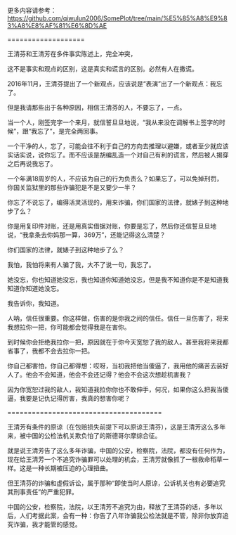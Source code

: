 更多内容请参考：https://github.com/qiwulun2006/SomePlot/tree/main/%E5%85%A8%E9%83%A8%E8%AF%81%E6%8D%AE

===================

王清芬和王清芳在多件事实陈述上，完全冲突，

这不是事实和观点的区别，这是真实和谎言的区别。必然有人在撒谎。

2016年11月，王清芬提出了一个新观点，应该说是“表演”出了一个新观点：我忘了。

但是我请那些出于各种原因，相信王清芬的人，不要忘了，一点。

当一个人，刚签完字一个来月，就信誓旦旦地说，“我从来没在调解书上签字的时候”，跟“我忘了”，是完全两回事。

一个干净的人，忘了，可能会往不利于自己的方向去推理以避嫌，或者至少就应该实话实说，说你忘了。而不应该是胡编乱造一个对自己有利的谎言，然后被人揭穿之后再说我忘了。

一个年满18周岁的人，不应该为自己的行为负责么？如果忘了，可以免掉刑罚，你国关监狱里的那些诈骗犯是不是又要少一半？

你忘了不说忘了，编得活灵活现的，用来诈骗，你们国家的法律，就婊子到这种地步了么？

你是用复印件对账，还是用真实借据对账，你要是忘了，然后你还信誓旦旦地说，“我拿条去你妈那一算，369万”，还能记得这么清楚？

你们国家的法律，就婊子到这种地步了么？

我怕，我怕将来有人骗了我，大不了说一句，我忘了。

她没忘，你也知道她没忘，我也知道你知道她没忘，但是我不知道你是不是知道我知道你知道她没忘。

我告诉你，我知道。

人呐，信任很重要。你这样做，伤害的是你我之间的信任。信任一旦伤害了，将来我想拉你一把，你可能都会觉得我是在害你。

到时候你会拒绝我拉你一把，原因就在于你今天宽恕了我的敌人。甚至我将来我都省事了，我都不会去拉你一把。

你自己都害怕，你自己都得想：哎呀，当初我把他当傻逼了，我用他的痛苦去装好人了。他会不会知道，他会不会还记得？他会不会这次想趁机害我？

因为你宽恕过我的敌人，我知道我拉你你也不敢伸手，何况，如果你这么把我当傻逼，我要是记仇记得厉害，我真的想害你呢？

======================================

王清芳有条件的原谅（在包赔损失前提下可以原谅王清芬），这是王清芳这么多年来，被中国的公检法机关欺负怕了的斯德哥尔摩综合征。

就是说王清芳告了这么多年诈骗，中国的公安，检察院，法院，都没有任何作为，现在给王清芳一个不追究诈骗罪可以处理的机会，王清芳就像抓了一根救命稻草一样。这是一种长期被压迫的心理扭曲。

但王清芬的诈骗和虚假诉讼，属于那种“即使当时人原谅，公诉机关也有必要追究其刑事责任”的严重犯罪。

中国的公安，检察院，法院，以王清芳不追究为由，释放了王清芬的话，多年以后，人们考据此案，会有一种：你告了八年诈骗我公检法就是不管，除非你放弃追究诈骗，我才能管的感觉。





